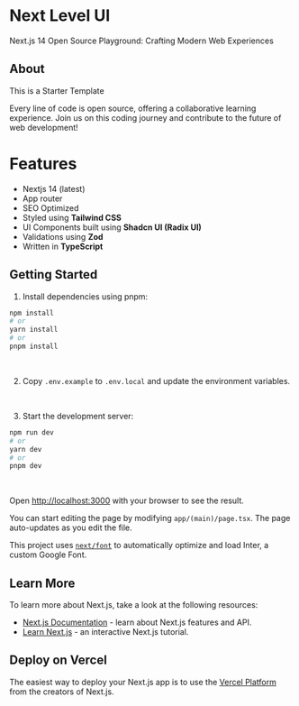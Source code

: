 # Next Level UI

Next.js 14 Open Source Playground: Crafting Modern Web Experiences

## About

This is a Starter Template

Every line of code is open source, offering a collaborative learning experience. Join us on this coding journey and contribute to the future of web development!

# Features

- Nextjs 14 (latest)
- App router
- SEO Optimized
- Styled using **Tailwind CSS**
- UI Components built using **Shadcn UI (Radix UI)**
- Validations using **Zod**
- Written in **TypeScript**

## Getting Started

1. Install dependencies using pnpm:

```bash
npm install
# or
yarn install
# or
pnpm install
```

<br />

2. Copy `.env.example` to `.env.local` and update the environment variables.

<br />

3. Start the development server:

```bash
npm run dev
# or
yarn dev
# or
pnpm dev
```

<br />

Open [http://localhost:3000](http://localhost:3000) with your browser to see the result.

You can start editing the page by modifying `app/(main)/page.tsx`. The page auto-updates as you edit the file.

This project uses [`next/font`](https://nextjs.org/docs/basic-features/font-optimization) to automatically optimize and load Inter, a custom Google Font.

## Learn More

To learn more about Next.js, take a look at the following resources:

- [Next.js Documentation](https://nextjs.org/docs) - learn about Next.js features and API.
- [Learn Next.js](https://nextjs.org/learn) - an interactive Next.js tutorial.

## Deploy on Vercel

The easiest way to deploy your Next.js app is to use the [Vercel Platform](https://vercel.com/new?utm_medium=default-template&filter=next.js&utm_source=create-next-app&utm_campaign=create-next-app-readme) from the creators of Next.js.

